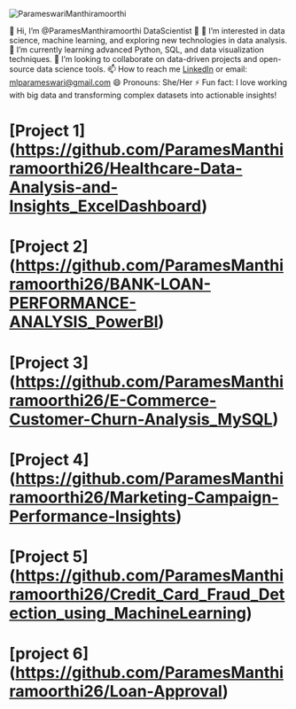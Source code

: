 ![ParameswariManthiramoorthi](https://avatars.githubusercontent.com/u/176913952?s=400&u=71706cd297c04d8586a9e2125fbf42c3a8312822&v=4)


👋 Hi, I’m @ParamesManthiramoorthi DataScientist 👋
👀 I’m interested in data science, machine learning, and exploring new technologies in data analysis.
🌱 I’m currently learning advanced Python, SQL, and data visualization techniques.
💞️ I’m looking to collaborate on data-driven projects and open-source data science tools.
📫 How to reach me [LinkedIn](https://www.linkedin.com/in/paramesmanthiramoorthi/) or email: mlparameswari@gmail.com
😄 Pronouns: She/Her
⚡ Fun fact: I love working with big data and transforming complex datasets into actionable insights!
<!---
ParamesManthiramoorthi26/ParamesManthiramoorthi26 is a ✨ special ✨ repository because its `README.md` (this file) appears on your GitHub profile.
You can click the Preview link to take a look at your changes.
--->

# [Project 1] (https://github.com/ParamesManthiramoorthi26/Healthcare-Data-Analysis-and-Insights_ExcelDashboard)

# [Project 2] (https://github.com/ParamesManthiramoorthi26/BANK-LOAN-PERFORMANCE-ANALYSIS_PowerBI)

# [Project 3] (https://github.com/ParamesManthiramoorthi26/E-Commerce-Customer-Churn-Analysis_MySQL)

# [Project 4] (https://github.com/ParamesManthiramoorthi26/Marketing-Campaign-Performance-Insights)

# [Project 5] (https://github.com/ParamesManthiramoorthi26/Credit_Card_Fraud_Detection_using_MachineLearning)

# [project 6] (https://github.com/ParamesManthiramoorthi26/Loan-Approval)





